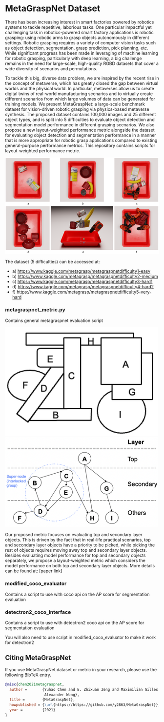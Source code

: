 # MetaGraspNet Dataset

There has been increasing interest in smart factories powered by robotics systems to tackle repetitive, laborious tasks. One particular impactful yet challenging task in robotics-powered smart factory applications is robotic grasping: using robotic arms to grasp objects autonomously in different settings.
Robotic grasping requires a variety of computer vision tasks such as object detection, segmentation, grasp prediction, pick planning, etc. While significant progress has been made in leveraging of machine learning for robotic grasping, particularly with deep learning, a big challenge remains in the need for large-scale, high-quality RGBD datasets that cover a wide diversity of scenarios and permutations.

To tackle this big, diverse data problem, we are inspired by the recent rise in the concept of metaverse, which has greatly closed the gap between virtual worlds and the physical world. In particular, metaverses allow us to create digital twins of real-world manufacturing scenarios and to virtually create different scenarios from which large volumes of data can be generated for training models. We present MetaGraspNet: a large-scale benchmark dataset for vision-driven robotic grasping via physics-based metaverse synthesis. The proposed dataset contains 100,000 images and 25 different object types, and is split into 5 difficulties to evaluate object detection and segmentation model performance in different grasping scenarios. We also propose a new layout-weighted performance metric alongside the dataset for evaluating object detection and segmentation performance in a manner that is more appropriate for robotic grasp applications compared to existing general-purpose performance metrics. This repository contains scripts for layout-weighted performance metric.

<img src=".github/Image_Dataset.png" >

The dataset (5 difficulties) can be accessed at:
- a) https://www.kaggle.com/metagrasp/metagraspnetdifficulty1-easy
- b) https://www.kaggle.com/metagrasp/metagraspnetdifficulty2-medium
- c) https://www.kaggle.com/metagrasp/metagraspnetdifficulty3-hard1
- d) https://www.kaggle.com/metagrasp/metagraspnetdifficulty4-hard2
- f) https://www.kaggle.com/metagrasp/metagraspnetdifficulty5-very-hard

### metagraspnet_metric.py
Contains general metagraspnet evaluation script

<img src=".github/layers-figure.png" Width="500" > <img src=".github/layers-graph.png" Width="500" >

Our proposed metric focuses on evaluating top
and secondary layer objects. This is driven by the fact that in real-life practical scenarios, top and secondary layer objects have a priority to be picked, while picking the rest of objects requires moving away top and secondary layer objects. Besides evaluating model performance for top and secondary objects separately, we propose a layout-weighted metric which considers the model performance on both
top and secondary layer objects. More details can be found at: [paper link]

### modified_coco_evaluator
Contains a script to use with coco api on the AP score for segmentation evaluation



### detectron2_coco_interface
Contains a script to use with detectron2 coco api on the AP score for segmentation evaluation

You will also need to use script in modified_coco_evaluator to make it work for detectron2

## Citing MetaGraspNet

If you use MetaGraspNet dataset or metric in your research, please use the following BibTeX entry.

```BibTeX
@misc{chen2021metagraspnet,
  author =       {Yuhao Chen and E. Zhixuan Zeng and Maximilian Gilles and
                  Alexander Wong},
  title =        {MetaGraspNet},
  howpublished = {\url{https://https://github.com/y2863/MetaGraspNet}},
  year =         {2021}
}
```
